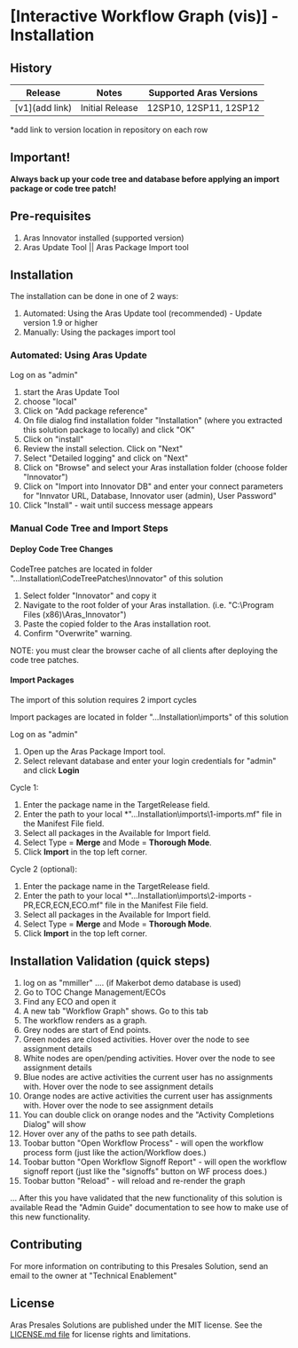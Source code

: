 # [Interactive Workflow Graph (vis)] - Installation


## History

Release          | Notes                        | Supported Aras Versions
-----------------|------------------------------|-------------------
[v1](add link)   | Initial Release              | 12SP10, 12SP11, 12SP12

*add link to version location in repository on each row


## Important!
**Always back up your code tree and database before applying an import package or code tree patch!**


## Pre-requisites

1. Aras Innovator installed (supported version)
2. Aras Update Tool || Aras Package Import tool


## Installation

The installation can be done in one of 2 ways:

1. Automated: Using the Aras Update tool (recommended) - Update version 1.9 or higher
2. Manually: Using the packages import tool 


### Automated: Using Aras Update

Log on as "admin"

1. start the Aras Update Tool
2. choose "local"
3. Click on "Add package reference"
4. On file dialog find installation folder "Installation" (where you extracted this solution package to locally) and click "OK"
5. Click on "install"
6. Review the install selection. Click on "Next"
7. Select "Detailed logging" and click on "Next"
8. Click on "Browse" and select your Aras installation folder (choose folder "Innovator")
9. Click on "Import into Innovator DB" and enter your connect parameters for "Innvator URL, Database, Innovator user (admin), User Password"
10. Click "Install" - wait until success message appears


### Manual Code Tree and Import Steps

#### Deploy Code Tree Changes
CodeTree patches are located in folder "...Installation\CodeTreePatches\Innovator" of this solution

1. Select folder "Innovator" and copy it
2. Navigate to the root folder of your Aras installation.  (i.e. "C:\Program Files (x86)\Aras_Innovator")
3. Paste the copied folder to the Aras installation root.
4. Confirm "Overwrite" warning.

NOTE: you must clear the browser cache of all clients after deploying the code tree patches.

#### Import Packages

The import of this solution requires 2 import cycles

Import packages are located in folder "...Installation\imports" of this solution

Log on as "admin"

1. Open up the Aras Package Import tool.
2. Select relevant database and enter your login credentials for "admin" and click **Login**

Cycle 1:
1. Enter the package name in the TargetRelease field.
2. Enter the path to your local *"...Installation\imports\1-imports.mf" file in the Manifest File field.
3. Select all packages in the Available for Import field.
4. Select Type = **Merge** and Mode = **Thorough Mode**.
5. Click **Import** in the top left corner.

Cycle 2 (optional):
1. Enter the package name in the TargetRelease field.
2. Enter the path to your local *"...Installation\imports\2-imports - PR,ECR,ECN,ECO.mf" file in the Manifest File field.
3. Select all packages in the Available for Import field.
4. Select Type = **Merge** and Mode = **Thorough Mode**.
5. Click **Import** in the top left corner.


## Installation Validation (quick steps)
1. log on as "mmiller" .... (if Makerbot demo database is used)
2. Go to TOC Change Management/ECOs
3. Find any ECO and open it
4. A new tab "Workflow Graph" shows. Go to this tab
5. The workflow renders as a graph.
7. Grey nodes are start of End points.
8. Green nodes are closed activities. Hover over the node to see assignment details
9. White nodes are open/pending activities. Hover over the node to see assignment details
10. Blue nodes are active activities the current user has no assignments with. Hover over the node to see assignment details
11. Orange nodes are active activities the current user has assignments with. Hover over the node to see assignment details
12. You can double click on orange nodes and the "Activity Completions Dialog" will show
13. Hover over any of the paths to see path details.
14. Toobar button "Open Workflow Process" - will open the workflow process form (just like the action/Workflow does.)
15. Toobar button "Open Workflow Signoff Report" - will open the workflow signoff report (just like the "signoffs" button on WF process does.)
16. Toobar button "Reload" - will reload and re-render the graph

... After this you have validated that the new functionality of this solution is available
Read the "Admin Guide" documentation to see how to make use of this new functionality.

## Contributing
For more information on contributing to this Presales Solution, send an email to the owner at "Technical Enablement"


## License
Aras Presales Solutions are published under the MIT license. See the [LICENSE.md file](./LICENSE.md) for license rights and limitations.
